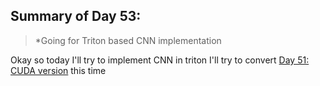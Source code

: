 ## Summary of Day 53:

> *Going for Triton based CNN implementation

Okay so today I'll try to implement CNN in triton 
I'll try to convert [Day 51: CUDA version](../Day_51/CNN_implementation.cu) this time